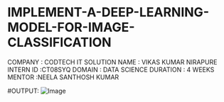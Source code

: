 # IMPLEMENT-A-DEEP-LEARNING-MODEL-FOR-IMAGE-CLASSIFICATION
COMPANY : CODTECH IT SOLUTION 
NAME : VIKAS KUMAR NIRAPURE
INTERN ID :CT08SYQ
DOMAIN : DATA SCIENCE
DURATION : 4 WEEKS 
MENTOR :NEELA SANTHOSH KUMAR 

#OUTPUT:
![Image](https://github.com/user-attachments/assets/986be15c-137d-4c80-8c1c-eacd04896734)
